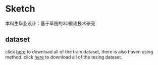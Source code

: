 # Sketch
本科生毕业设计：基于草图的3D重建技术研究




## dataset
click [here](https://xduwq.blog.csdn.net/article/details/113666711) to download all of the train dataset, there is also haven using method.
click [here]() to download all of the tesing dataset.
